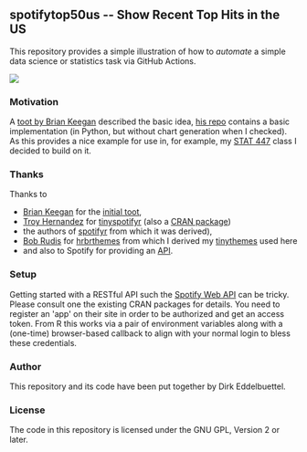 ## spotifytop50us -- Show Recent Top Hits in the US

This repository provides a simple illustration of how to _automate_ a simple data science or statistics task via GitHub Actions.

![](https://eddelbuettel.github.io/spotifytop50us/graphs/top50us.png)

### Motivation

A [toot by Brian Keegan](https://mastodon.social/@bkeegan@hci.social/111529520117166799) described the basic idea, [his repo](https://github.com/brianckeegan/SpotifyUSTop50/) contains a basic implementation (in Python, but without chart generation when I checked).  
As this provides a nice example for use in, for example, my [STAT 447](https://stat447.com) class I decided to build on it.

### Thanks

Thanks to
- [Brian Keegan](https://github.com/brianckeegan/SpotifyUSTop50/) for the [initial toot](https://mastodon.social/@bkeegan@hci.social/111529520117166799), 
- [Troy Hernandez](https://troyhernandez.com/) for [tinyspotifyr](https://github.com/TroyHernandez/tinyspotifyr) (also a [CRAN package](https://cran.r-project.org/package=tinyspotifyr)) 
- the authors of [spotifyr](http://www.rcharlie.com/spotifyr) from which it was derived), 
- [Bob Rudis](https://rud.is/) for [hrbrthemes](https://github.com/hrbrmstr/hrbrthemes) from which I derived my [tinythemes](https://github.com/eddelbuettel/tinythemes) used here
- and also to Spotify for providing an [API](https://developer.spotify.com/documentation/web-api).

### Setup

Getting started with a RESTful API such the [Spotify Web API](https://developer.spotify.com/documentation/web-api) can be tricky.
Please consult one the existing CRAN packages for details.
You need to register an 'app' on their site in order to be authorized and get an access token.
From R this works via a pair of environment variables along with a (one-time) browser-based callback to align with your normal login to bless these credentials. 

### Author

This repository and its code have been put together by Dirk Eddelbuettel.

### License

The code in this repository is licensed under the GNU GPL, Version 2 or later.
